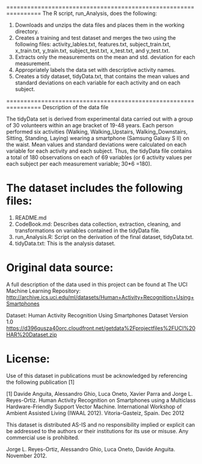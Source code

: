 ================================================================
The R script, run_Analysis, does the following:
1. Downloads and unzips the data files and places them in the working directory.
2. Creates a training and test dataset and merges the two using the following files:  activity_lables.txt, features.txt, subject_train.txt,
x_train.txt, y_train.txt, subject_test.txt, x_test.txt, and y_test.txt.
3. Extracts only the measurements on the mean and std. deviation for each measurement.
4. Appropriately labels the data set with descriptive activity names.
5. Creates a tidy dataset, tidyData.txt, that contains the mean values and standard deviations on each variable for each activity and on each subject.================================================================Description of the data fileThe tidyData set is derived from experimental data carried out with a group of 30 volunteers within an age bracket of 19-48 years.  Each person performed six activities (Walking, Walking_Upstairs, Walking_Downstairs, Sitting, Standing, Laying) wearing a smartphone (Samsung Galaxy S II) on the waist. Mean values and standard deviations were calculated on each variable for each activity and each subject. Thus, the tidyData file contains a total of 180 observations on each of 69 variables (or 6 activity values per each subject per each measurement variable; 30*6 =180). The dataset includes the following files:=========================================1. README.md2. CodeBook.md: Describes data collection, extraction, cleaning, and transformations   on variables contained in the tidyData file.3. run_Analysis.R: Script on the derivation of the final dataset, tidyData.txt.4. tidyData.txt: This is the analysis dataset.Original data source:===============================A full description of the data used in this project can be found at The UCI Machine Learning Repository: http://archive.ics.uci.edu/ml/datasets/Human+Activity+Recognition+Using+SmartphonesDataset: Human Activity Recognition Using Smartphones Dataset Version 1.0https://d396qusza40orc.cloudfront.net/getdata%2Fprojectfiles%2FUCI%20HAR%20Dataset.zipLicense:========Use of this dataset in publications must be acknowledged by referencing the following publication [1] [1] Davide Anguita, Alessandro Ghio, Luca Oneto, Xavier Parra and Jorge L. Reyes-Ortiz. Human Activity Recognition on Smartphones using a Multiclass Hardware-Friendly Support Vector Machine. International Workshop of Ambient Assisted Living (IWAAL 2012). Vitoria-Gasteiz, Spain. Dec 2012This dataset is distributed AS-IS and no responsibility implied or explicit can be addressed to the authors or their institutions for its use or misuse. Any commercial use is prohibited.Jorge L. Reyes-Ortiz, Alessandro Ghio, Luca Oneto, Davide Anguita. November 2012.